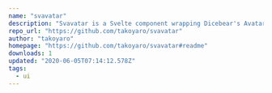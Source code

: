 ```yaml
---
name: "svavatar"
description: "Svavatar is a Svelte component wrapping Dicebear's Avatars library."
repo_url: "https://github.com/takoyaro/svavatar"
author: "takoyaro"
homepage: "https://github.com/takoyaro/svavatar#readme"
downloads: 1
updated: "2020-06-05T07:14:12.578Z"
tags: 
  - ui
---
```

